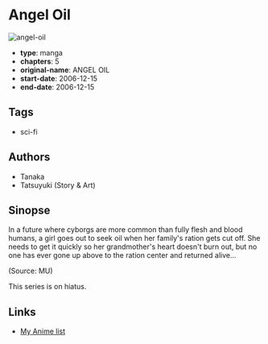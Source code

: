 # Angel Oil

![angel-oil](https://cdn.myanimelist.net/images/manga/1/155212.jpg)

-   **type**: manga
-   **chapters**: 5
-   **original-name**: ANGEL OIL
-   **start-date**: 2006-12-15
-   **end-date**: 2006-12-15

## Tags

-   sci-fi

## Authors

-   Tanaka
-   Tatsuyuki (Story & Art)

## Sinopse

In a future where cyborgs are more common than fully flesh and blood humans, a girl goes out to seek oil when her family's ration gets cut off. She needs to get it quickly so her grandmother's heart doesn't burn out, but no one has ever gone up above to the ration center and returned alive...

(Source: MU)

This series is on hiatus.

## Links

-   [My Anime list](https://myanimelist.net/manga/88076/Angel_Oil)
